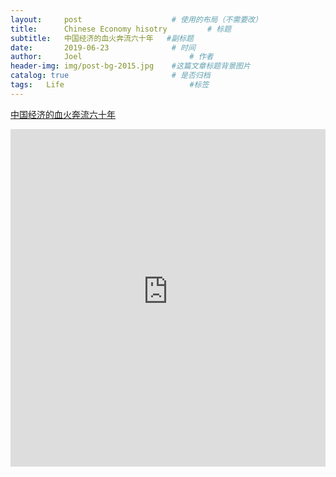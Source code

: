 ```yaml
---
layout:     post   				    # 使用的布局（不需要改）
title:      Chinese Economy hisotry			# 标题
subtitle:   中国经济的血火奔流六十年   #副标题
date:       2019-06-23 				# 时间
author:     Joel 						# 作者
header-img: img/post-bg-2015.jpg 	#这篇文章标题背景图片
catalog: true 						# 是否归档
tags:	Life							#标签
---
```

<a href="https://mp.weixin.qq.com/s?__biz=MzAwOTQxNjgxNw==&mid=401991908&idx=1&sn=906866b4f4256fd81a545cfce41f3b1e&chksm=095eb1fa3e2938ecf5d999f0c5c01513c298f7575fd98a256788615bf9745a800d09d06deee7&mpshare=1&scene=1&srcid=03056nieLlRCSMzBguk1u7PI&pass_ticket=0lhtCWRx6Ep%2Bgy4kgFSURog96NhACLsmycVb105M67xO34ZN5g8K32tNZO%2Fmx6fn#rd">中国经济的血火奔流六十年</a>

<embed width="100%" height="540px" name="plugin" id="plugin" src="https://raw.githubusercontent.com/JoelPub/joelpub.github.io/master/img/blog/2.pdf" type="application/pdf" internalinstanceid="9">
